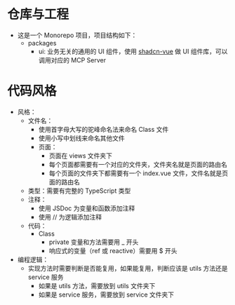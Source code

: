 # 仓库与工程
- 这是一个 Monorepo 项目，项目结构如下：
  - packages
    - ui: 业务无关的通用的 UI 组件，使用 [shadcn-vue](https://www.shadcn-vue.com/llms.txt) 做 UI 组件库，可以调用对应的 MCP Server

# 代码风格
- 风格：
  - 文件名：
    - 使用首字母大写的驼峰命名法来命名 Class 文件
    - 使用小写中划线来命名其他文件
    - 页面：
      - 页面在 views 文件夹下
      - 每个页面都需要有一个对应的文件夹，文件夹名就是页面的路由名
      - 每个页面的文件夹下都需要有一个 index.vue 文件，文件名就是页面的路由名
  - 类型：需要有完整的 TypeScript 类型
  - 注释：
    - 使用 JSDoc 为变量和函数添加注释
    - 使用 // 为逻辑添加注释
  - 代码：
    - Class
      - private 变量和方法需要用 _ 开头
      - 响应式的变量（ref 或 reactive）需要用 $ 开头
- 编程逻辑：
  - 实现方法时需要判断是否能复用，如果能复用，判断应该是 utils 方法还是 service 服务
    - 如果是 utils 方法，需要放到 utils 文件夹下
    - 如果是 service 服务，需要放到 service 文件夹下